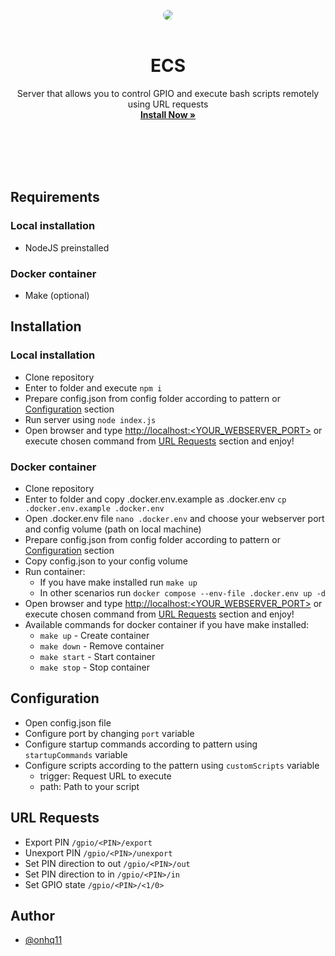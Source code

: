 <div align="center">

<img src="https://github.com/onhq11/ECS/blob/main/ui/img/banner.png?raw=true" style="border-radius: 20px"><br><br>

# ECS
Server that allows you to control GPIO and execute bash scripts remotely using URL requests<br>
**[Install Now »](https://github.com/onhq11/ECS/releases)**<br><br><br>
</div><br><br>

## Requirements
### Local installation
- NodeJS preinstalled
### Docker container
- Make (optional)

## Installation
### Local installation
- Clone repository
- Enter to folder and execute ```npm i```
- Prepare config.json from config folder according to pattern or [Configuration](#configuration) section
- Run server using ```node index.js```
- Open browser and type [http://localhost:<YOUR_WEBSERVER_PORT>](http://localhost:8080) or execute chosen command from [URL Requests](#url-requests) section and enjoy!
### Docker container
- Clone repository
- Enter to folder and copy .docker.env.example as .docker.env ```cp .docker.env.example .docker.env```
- Open .docker.env file ```nano .docker.env``` and choose your webserver port and config volume (path on local machine)
- Prepare config.json from config folder according to pattern or [Configuration](#configuration) section
- Copy config.json to your config volume
- Run container:
  - If you have make installed run ```make up```
  - In other scenarios run ```docker compose --env-file .docker.env up -d```
- Open browser and type [http://localhost:<YOUR_WEBSERVER_PORT>](http://localhost:8080) or execute chosen command from [URL Requests](#url-requests) section and enjoy!
- Available commands for docker container if you have make installed:
  - ```make up``` - Create container
  - ```make down``` - Remove container
  - ```make start``` - Start container
  - ```make stop``` - Stop container

## Configuration
- Open config.json file
- Configure port by changing ```port``` variable
- Configure startup commands according to pattern using ```startupCommands``` variable
- Configure scripts according to the pattern using ```customScripts``` variable
     - trigger: Request URL to execute
     - path: Path to your script

## URL Requests
- Export PIN ```/gpio/<PIN>/export```
- Unexport PIN ```/gpio/<PIN>/unexport```
- Set PIN direction to out ```/gpio/<PIN>/out```
- Set PIN direction to in ```/gpio/<PIN>/in```
- Set GPIO state ```/gpio/<PIN>/<1/0>```

## Author
- [@onhq11](https://github.com/onhq11)
